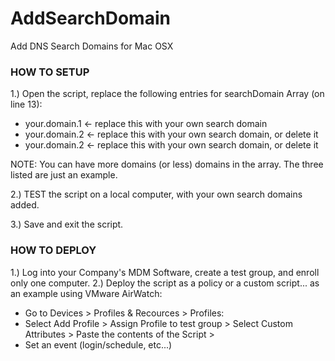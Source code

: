 # AddSearchDomain
Add DNS Search Domains for Mac OSX 

### HOW TO SETUP ###
1.) Open the script, replace the following entries for searchDomain Array (on line 13):
- your.domain.1 <- replace this with your own search domain
- your.domain.2 <- replace this with your own search domain, or delete it
- your.domain.2 <- replace this with your own search domain, or delete it

NOTE: You can have more domains (or less) domains in the array.  The three listed are just an example.  

2.) TEST the script on a local computer, with your own search domains added.

3.) Save and exit the script.

### HOW TO DEPLOY ###
1.) Log into your Company's MDM Software, create a test group, and enroll only one computer.
2.) Deploy the script as a policy or a custom script... as an example using VMware AirWatch:
- Go to Devices > Profiles & Recources > Profiles:
- Select Add Profile > Assign Profile to test group > Select Custom Attributes > Paste the contents of the Script >
- Set an event (login/schedule, etc...)
